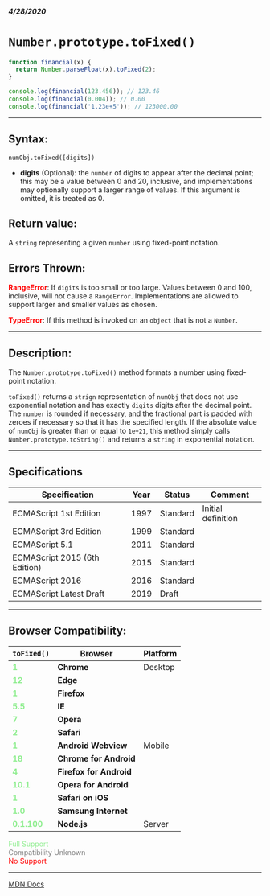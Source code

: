 ##### 4/28/2020
# `Number.prototype.toFixed()`

```js
function financial(x) {
  return Number.parseFloat(x).toFixed(2);
}

console.log(financial(123.456)); // 123.46
console.log(financial(0.004)); // 0.00
console.log(financial('1.23e+5')); // 123000.00
```

---

## Syntax:
`numObj.toFixed([digits])`

* **digits** (Optional): the `number` of digits to appear after the decimal point; this may be a value between 0 and 20, inclusive, and implementations may optionally support a larger range of values.  If this argument is omitted, it is treated as 0.

## Return value:
A `string` representing a given `number` using fixed-point notation.

## Errors Thrown:
<span style="color: red">**RangeError**</span>: If `digits` is too small or too large.  Values between 0 and 100, inclusive, will not cause a `RangeError`.  Implementations are allowed to support larger and smaller values as chosen.

<span style="color: red">**TypeError**</span>: If this method is invoked on an `object` that is not a `Number`.

---

## Description:
The `Number.prototype.toFixed()` method formats a number using fixed-point notation.

`toFixed()` returns a `strign` representation of `numObj` that does not use exponential notation and has exactly `digits` digits after the decimal point. The `number` is rounded if necessary, and the fractional part is padded with zeroes if necessary so that it has the specified length.  If the absolute value of `numObj` is greater than or equal to `1e+21`, this method simply calls `Number.prototype.toString()` and returns a `string` in exponential notation.

---

## Specifications
| Specification | Year | Status | Comment |
|---|---|---|---|
| ECMAScript 1st Edition | 1997 | Standard | Initial definition |
| ECMAScript 3rd Edition | 1999 | Standard |  |
| ECMAScript 5.1 | 2011 | Standard |  |
| ECMAScript 2015 (6th Edition) | 2015 | Standard |  |
| ECMAScript 2016 | 2016 | Standard |  |
| ECMAScript Latest Draft | 2019 | Draft |  |

---

## Browser Compatibility:
| `toFixed()` | Browser | Platform |
|---|---|---|
| <span style="color: lightgreen">**1**</span> | **Chrome** | Desktop | 
| <span style="color: lightgreen">**12**</span> | **Edge** || 
| <span style="color: lightgreen">**1**</span> | **Firefox** || 
| <span style="color: lightgreen">**5.5**</span> | **IE** || 
| <span style="color: lightgreen">**7**</span> | **Opera** || 
| <span style="color: lightgreen">**2**</span> | **Safari** || 
| <span style="color: lightgreen">**1**</span> | **Android Webview** | Mobile | 
| <span style="color: lightgreen">**18**</span> | **Chrome for Android** || 
| <span style="color: lightgreen">**4**</span> | **Firefox for Android** || 
| <span style="color: lightgreen">**10.1**</span> | **Opera for Android** || 
| <span style="color: lightgreen">**1**</span> | **Safari on iOS** || 
| <span style="color: lightgreen">**1.0**</span> | **Samsung Internet** || 
| <span style="color: lightgreen">**0.1.100**</span> | **Node.js** | Server | 

<span style="color: lightgreen">Full Support</span>  
<span style="color: grey">Compatibility Unknown</span>  
<span style="color: red">No Support</span>

---

[MDN Docs](https://developer.mozilla.org/en-US/docs/Web/JavaScript/Reference/Global_Objects/Number/toFixed)